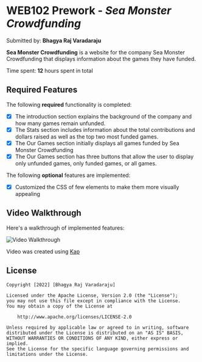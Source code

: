 # WEB102 Prework - *Sea Monster Crowdfunding*

Submitted by: **Bhagya Raj Varadaraju**

**Sea Monster Crowdfunding** is a website for the company Sea Monster Crowdfunding that displays information about the games they have funded.

Time spent: **12** hours spent in total

## Required Features
The following **required** functionality is completed:

* [x] The introduction section explains the background of the company and how many games remain unfunded.
* [x] The Stats section includes information about the total contributions and dollars raised as well as the top two most funded games.
* [x] The Our Games section initially displays all games funded by Sea Monster Crowdfunding
* [x] The Our Games section has three buttons that allow the user to display only unfunded games, only funded games, or all games.

The following **optional** features are implemented:

* [x] Customized the CSS of few elements to make them more visually appealing

## Video Walkthrough

Here's a walkthrough of implemented features:

<img src='https://i.imgur.com/tSQHsIE.mp4' title='Video Walkthrough' width='' alt='Video Walkthrough' />

Video was created using [Kap](https://getkap.co/)

## License

    Copyright [2022] [Bhagya Raj Varadaraju]

    Licensed under the Apache License, Version 2.0 (the "License");
    you may not use this file except in compliance with the License.
    You may obtain a copy of the License at

        http://www.apache.org/licenses/LICENSE-2.0

    Unless required by applicable law or agreed to in writing, software
    distributed under the License is distributed on an "AS IS" BASIS,
    WITHOUT WARRANTIES OR CONDITIONS OF ANY KIND, either express or implied.
    See the License for the specific language governing permissions and
    limitations under the License.
